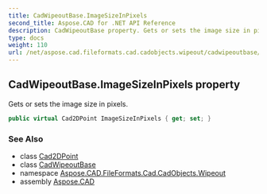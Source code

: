 ```yaml
---
title: CadWipeoutBase.ImageSizeInPixels
second_title: Aspose.CAD for .NET API Reference
description: CadWipeoutBase property. Gets or sets the image size in pixels
type: docs
weight: 110
url: /net/aspose.cad.fileformats.cad.cadobjects.wipeout/cadwipeoutbase/imagesizeinpixels/
---
```

## CadWipeoutBase.ImageSizeInPixels property

Gets or sets the image size in pixels.

```csharp
public virtual Cad2DPoint ImageSizeInPixels { get; set; }
```

### See Also

* class [Cad2DPoint](../../../aspose.cad.fileformats.cad.cadobjects/cad2dpoint/)
* class [CadWipeoutBase](../)
* namespace [Aspose.CAD.FileFormats.Cad.CadObjects.Wipeout](../../cadwipeoutbase/)
* assembly [Aspose.CAD](../../../)


